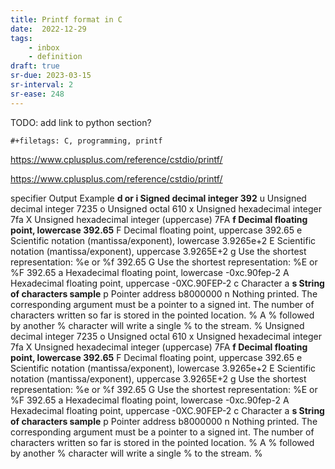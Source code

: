 ```yaml
---
title: Printf format in C
date:  2022-12-29
tags:
    - inbox
    - definition
draft: true
sr-due: 2023-03-15
sr-interval: 2
sr-ease: 248
---
```


TODO: add link to python section?
```{=org}
#+filetags: C, programming, printf
```
<https://www.cplusplus.com/reference/cstdio/printf/>

https://www.cplusplus.com/reference/cstdio/printf/

specifier	Output	Example
**d or i	Signed decimal integer	392**
u	Unsigned decimal integer	7235
o	Unsigned octal	610
x	Unsigned hexadecimal integer	7fa
X	Unsigned hexadecimal integer (uppercase)	7FA
**f	Decimal floating point, lowercase	392.65**
F	Decimal floating point, uppercase	392.65
e	Scientific notation (mantissa/exponent), lowercase	3.9265e+2
E	Scientific notation (mantissa/exponent), uppercase	3.9265E+2
g	Use the shortest representation: %e or %f	392.65
G	Use the shortest representation: %E or %F	392.65
a	Hexadecimal floating point, lowercase	-0xc.90fep-2
A	Hexadecimal floating point, uppercase	-0XC.90FEP-2
c	Character	a
**s	String of characters	sample**
p	Pointer address	b8000000
n	Nothing printed.
The corresponding argument must be a pointer to a signed int.
The number of characters written so far is stored in the pointed location.
%	A % followed by another % character will write a single % to the stream.	%
Unsigned decimal integer 7235 o Unsigned octal 610 x Unsigned
hexadecimal integer 7fa X Unsigned hexadecimal integer (uppercase) 7FA
****f Decimal floating point, lowercase 392.65**** F Decimal floating
point, uppercase 392.65 e Scientific notation (mantissa/exponent),
lowercase 3.9265e+2 E Scientific notation (mantissa/exponent), uppercase
3.9265E+2 g Use the shortest representation: %e or %f 392.65 G Use the
shortest representation: %E or %F 392.65 a Hexadecimal floating point,
lowercase -0xc.90fep-2 A Hexadecimal floating point, uppercase
-0XC.90FEP-2 c Character a ****s String of characters sample**** p
Pointer address b8000000 n Nothing printed. The corresponding argument
must be a pointer to a signed int. The number of characters written so
far is stored in the pointed location. % A % followed by another %
character will write a single % to the stream. %

